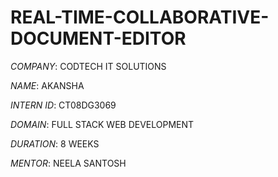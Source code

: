# REAL-TIME-COLLABORATIVE-DOCUMENT-EDITOR
*COMPANY*: CODTECH IT SOLUTIONS

*NAME*: AKANSHA

*INTERN ID*: CT08DG3069

*DOMAIN*: FULL STACK WEB DEVELOPMENT

*DURATION*: 8 WEEKS

*MENTOR*: NEELA SANTOSH
